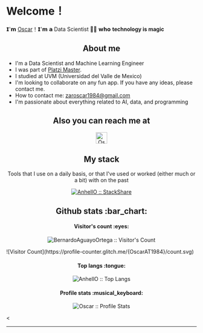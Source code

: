 # Welcome！

𝗜'𝗺 [Oscar](https://github.com/OscarAT1984)！𝗜'𝗺 𝗮 Data Scientist 👨‍💻 𝘄𝗵𝗼 **technology is magic**

<h2 align="center">About me</h2>

- I'm a Data Scientist and Machine Learning Engineer
- I was part of [Platzi Master](https://platzi.com/blog/que-es-platzi-master/).
- I studied at UVM (Universidad del Valle de Mexico)
- I'm looking to collaborate on any fun app. If you have any ideas, please contact me.
- How to contact me: zaroscar1984@gmail.com
- I'm passionate about everything related to AI, data, and programming

<h2 align="center">Also you can reach me at</h2>

<p align="center">

  <a href="https://www.linkedin.com/in/oscar-armando-tellez-covarrubias/">
    <img src="https://www.vectorlogo.zone/logos/linkedin/linkedin-icon.svg" alt="Oscar Tellez LinkedIn Profile" height="30" width="30">
  </a>
  
 <!-- <a href="">
    <img src="" alt="" height="30" width="30">
  </a> -->
</p>

<h2 align="center">My stack</h2>

<p align="center">Tools that I use on a daily basis, or that I've used or worked (either much or a bit) with on the past</p>
<p align="center">
  <a href="https://stackshare.io/oscarat1984/oscar-tellez">
    <img src="http://img.shields.io/badge/tech-stack-0690fa.svg?style=flat" alt="AnhellO :: StackShare" />
  </a>

</p>

<h2 align="center">Github stats :bar_chart:</h2>

<h4 align="center">Visitor's count :eyes:</h4>

<p align="center"><img src="https://profile-counter.glitch.me/{OscarAT1984}/count.svg" alt="BernardoAguayoOrtega :: Visitor's Count" /></p>
<p>![Visitor Count](https://profile-counter.glitch.me/{OscarAT1984}/count.svg)</p>

<h4 align="center">Top langs :tongue:</h4>

<p align="center"><img src="https://github-readme-stats.vercel.app/api/top-langs/?username=OscarAT1984&langs_count=10&theme=tokyonight&layout=compact" alt="AnhellO :: Top Langs" /></p>

<h4 align="center">Profile stats :musical_keyboard:</h4>

<p align="center"><img src="https://github-readme-stats.vercel.app/api?username=OscarAT1984&show_icons=true&theme=radical" alt="Oscar :: Profile Stats" /></p>

<

---
